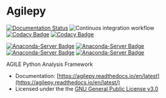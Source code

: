 # Agilepy

[![Documentation Status](https://readthedocs.org/projects/agilepy/badge/?version=latest)](https://agilepy.readthedocs.io/en/latest/?badge=latest)
![Continuos integration workflow](https://github.com/AGILESCIENCE/Agilepy/workflows/Continuos%20integration%20workflow/badge.svg?branch=master&event=status)
[![Codacy Badge](https://api.codacy.com/project/badge/Grade/1729ff523c6546188e94006ef0c8c594)](https://www.codacy.com/gh/AGILESCIENCE/Agilepy?utm_source=github.com&amp;utm_medium=referral&amp;utm_content=AGILESCIENCE/Agilepy&amp;utm_campaign=Badge_Grade)
[![Codacy Badge](https://api.codacy.com/project/badge/Coverage/1729ff523c6546188e94006ef0c8c594)](https://www.codacy.com/gh/AGILESCIENCE/Agilepy?utm_source=github.com&amp;utm_medium=referral&amp;utm_content=AGILESCIENCE/Agilepy&amp;utm_campaign=Badge_Coverage)

[![Anaconda-Server Badge](https://anaconda.org/addis.inaf/agilepy/badges/installer/conda.svg)](https://conda.anaconda.org/addis.inaf)
[![Anaconda-Server Badge](https://anaconda.org/addis.inaf/agilepy/badges/version.svg)](https://anaconda.org/addis.inaf/agilepy)
[![Anaconda-Server Badge](https://anaconda.org/addis.inaf/agilepy/badges/latest_release_date.svg)](https://anaconda.org/addis.inaf/agilepy)
[![Anaconda-Server Badge](https://anaconda.org/addis.inaf/agilepy/badges/platforms.svg)](https://anaconda.org/addis.inaf/agilepy)

AGILE Python Analysis Framework
  * Documentation: [https://agilepy.readthedocs.io/en/latest](https://agilepy.readthedocs.io/en/latest/)
  * Licensed under the the [GNU General Public License v3.0](https://github.com/AGILESCIENCE/Agilepy/blob/master/LICENSE)
